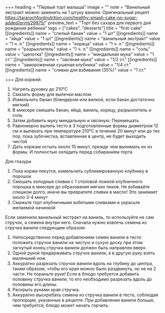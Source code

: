 +++
heading = "Первый торт малыша"
image = ""
note = "Ванильный экстракт можно заменить на 1 штуку ванили. Оригинальный рецепт https://tararochfordnutrition.com/healthy-smash-cake-no-sugar-added/print/29875/"
preview_text = "Торт без сахара для первого дня рождения ребенка"
tags = ["cakes", "desserts"]
title = "first-cake"
[[ingredients]]
name = "спелый банан"
value = "1 шт"
[[ingredients]]
name = "яйца"
value = "1 шт"
[[ingredients]]
name = "ванильный экстракт"
value = "1 ч. л."
[[ingredients]]
name = "корица"
value = "1 ч. л."
[[ingredients]]
name = "разрыхлитель"
value = "1 ч. л."
[[ingredients]]
name = "соль"
value = "щепотка"
[[ingredients]]
name = "миндальная мука"
value = "1 ст."
[[ingredients]]
name = "овсяная мука"
value = "1/2 ст."
[[ingredients]]
name = "замороженная сушеная клубника"
value = "1/4 ст."
[[ingredients]]
name = "сливки для взбивания (35%)"
value = "1 ст."

+++
Для коржей:

1. Нагреть духовку до 210°С
2. Смазать форму для выпечки маслом
3. Измельчить банан (блендером или вилкой, если банан достаточно мягкий)
4. В миксере смешать банан, яйца, ваниль, корицу, разрыхлитель и соль
5. Затем добавить муку миндальную и овсяную. Перемешать
6. Равномерно вылить тесто в 3 подготовленные формы диаметром 12 см и выпекать при температуре 210°С в течение 20 минут или до тех пор, пока зубочистка, вставленная в центр, не будет выходить чистой
7. Дать коржам остыть около 15 минут, прежде чем вынимать их из формы. И полностью охладить перед собиранием торта

Для глазури

1. Пока коржи пекутся, измельчить сублимированную клубнику в порошок
2. Смешать холодные сливки с 1 столовой ложкой клубничного порошка в миксере до образования мягких пиков. Не взбивайте слишком долго, иначе вы превратите сливки в масло! Это занимает около 3-4 минут
3. Смажьте торт клубничными взбитыми сливками и украсьте желаемой начинкой

Если заменили ванильный экстракт на ваниль, то используйте не сам стручок, а семена внутри него. Сначала нужно извлечь семена из стручка ванили следующим образом:

1.  Непосредственно перед добавлением семян ванили в тесто положить стручок ванили на чистую и сухую доску при этом загнутый конец стручка ванили должен быть направлен вверх.
2. Одной рукой придерживать стручок ванили, а в другую руку взять маленький нож.
3. Аккуратно разрезать стручок ванили вдоль на глубину до центра, таким образом, чтобы его края можно было раздвинуть, но не на 2 части. Не пораньте руки! Если в блюдо требуется добавить половину стручка ванили, то его необходимо разрезать вдоль до половины его длины.
4. Раскрыть руками края стручка.
5. Аккуратно выскребать семена из стручка ванили в тесто, соблюдая пропорции, указанные в рецепте. При добавлении ванили больше, чем требуется, блюдо может начать горчить.
